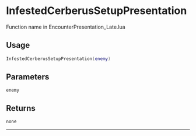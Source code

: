 # InfestedCerberusSetupPresentation
Function name in EncounterPresentation_Late.lua
## Usage
```lua
InfestedCerberusSetupPresentation(enemy)
```
## Parameters
`enemy`
## Returns
`none`

---